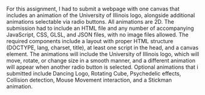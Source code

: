 For this assignment, I had to submit a webpage with one canvas that includes an animation of the University of Illinois logo, alongside additional animations selectable via radio buttons. All animations are 2D. The submission had to include an HTML file and any number of accompanying JavaScript, CSS, GLSL, and JSON files, with no image files allowed.
The required components include a layout with proper HTML structure (DOCTYPE, lang, charset, title), at least one script in the head, and a canvas element. 
The animations will include the University of Illinois logo, which will move, rotate, or change size in a smooth manner, and a different animation will appear when another radio button is selected.
Optional animations that i submitted include Dancing Logo, Rotating Cube, Psychedelic effects, Collision detection, Mouse Movement interaction, and a Stickman animation.
